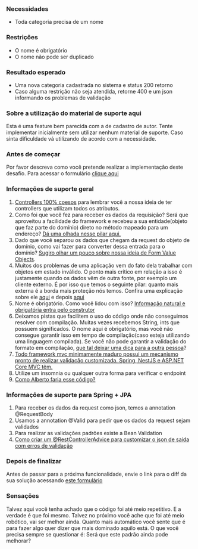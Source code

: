 ### Necessidades

*   Toda categoria precisa de um nome

### Restrições

*   O nome é obrigatório
*   O nome não pode ser duplicado

### Resultado esperado

*   Uma nova categoria cadastrada no sistema e status 200 retorno
*   Caso alguma restrição não seja atendida, retorne 400 e um json informando os problemas de validação

### Sobre a utilização do material de suporte aqui

Esta é uma feature bem parecida com a de cadastro de autor. Tente implementar inicialmente sem utilizar nenhum material de suporte. Caso sinta dificuldade vá utilizando de acordo com a necessidade.

### Antes de começar

Por favor descreva como você pretende realizar a implementação deste desafio. Para acessar o formulário [clique aqui](https://forms.gle/fxHRjiS1KEHJAd5Z8)

### Informações de suporte geral

1.  [Controllers 100% coesos](https://youtu.be/NNKG2TFctfo) para lembrar você a nossa ideia de ter controllers que utilizam todos os atributos.
2.  Como foi que você fez para receber os dados da requisição? Será que aproveitou a facilidade do framework e recebeu a sua entidade(objeto que faz parte do domínio) direto no método mapeado para um endereço? [Dá uma olhada nesse pilar aqui.](https://youtu.be/AzyHKZwNg1A)
3.  Dado que você separou os dados que chegam da request do objeto de domínio, como vai fazer para converter dessa entrada para o domínio? [Sugiro olhar um pouco sobre nossa ideia de Form Value Objects](https://youtu.be/kzjSxBDQXp8).
4.  Muitos dos problemas de uma aplicação vem do fato dela trabalhar com objetos em estado inválido. O ponto mais crítico em relação a isso é justamente quando os dados vêm de outra fonte, por exemplo um cliente externo. É por isso que temos o seguinte pilar: quanto mais externa é a borda mais proteção nós temos. Confira uma explicação sobre ele [aqui](https://youtu.be/XPXOhvrJT1w) e depois [aqui](https://youtu.be/kkKqo80whqo)
5.  Nome é obrigatório. Como você lidou com isso? [Informação natural e obrigatória entra pelo construtor](https://youtu.be/NoKjl0xMt6w)
6.  Deixamos pistas que facilitem o uso do código onde não conseguimos resolver com compilação. Muitas vezes recebemos String, ints que possuem significados. O nome aqui é obrigatório, mas você não consegue garantir isso em tempo de compilação(caso esteja utilizando uma linguagem compilada). Se você não pode garantir a validação do formato em compilação, [que tal deixar uma dica para a outra pessoa](https://youtu.be/iU19qJeXnVo)?
7.  [Todo framework mvc minimamente maduro possui um mecanismo pronto de realizar validação customizada. Spring, NestJS e ASP.NET Core MVC têm.](https://youtu.be/SygOC4d_N5w)
8.  Utilize um insomnia ou qualquer outra forma para verificar o endpoint
10.  [Como Alberto faria esse código?](https://youtu.be/beucXcVOcfE)

### Informações de suporte para Spring + JPA

1.  Para receber os dados da request como json, temos a annotation @RequestBody
2.  Usamos a annotation @Valid para pedir que os dados da request sejam validados
3.  Para realizar as validações padrões existe a Bean Validation
4.  [Como criar um @RestControllerAdvice para customizar o json de saída com erros de validação](https://youtu.be/H6aM-4RaRrE)

### Depois de finalizar

Antes de passar para a próxima funcionalidade, envie o link para o diff da sua solução acessando [este formulário](https://forms.gle/beXvFuHAwU3GnuMT6)

### Sensações

Talvez aqui você tenha achado que o código foi até meio repetitivo. E a verdade é que foi mesmo. Talvez no próximo você ache que foi até meio robótico, vai ser melhor ainda. Quanto mais automático você sente que é para fazer algo quer dizer que mais dominado aquilo está. O que você precisa sempre se questionar é: Será que este padrão ​ainda pode melhorar?
